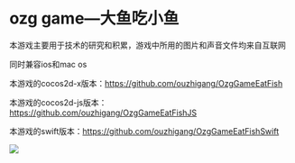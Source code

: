 ozg game—大鱼吃小鱼
================

本游戏主要用于技术的研究和积累，游戏中所用的图片和声音文件均来自互联网

同时兼容ios和mac os

本游戏的cocos2d-x版本：https://github.com/ouzhigang/OzgGameEatFish

本游戏的cocos2d-js版本：https://github.com/ouzhigang/OzgGameEatFishJS

本游戏的swift版本：https://github.com/ouzhigang/OzgGameEatFishSwift

![](https://raw.github.com/ouzhigang/ozggame_eat_fish/master/screenshot.png)
